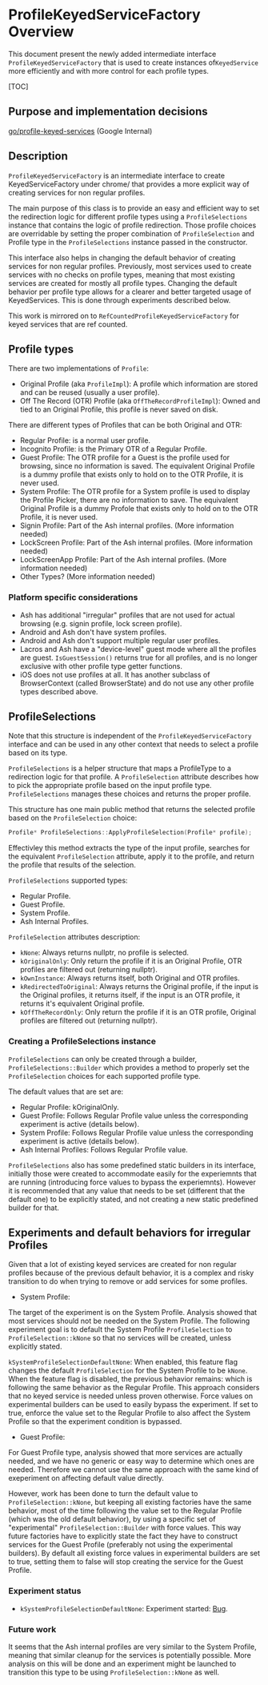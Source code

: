 # ProfileKeyedServiceFactory Overview

This document present the newly added intermediate interface
`ProfileKeyedServiceFactory` that is used to create instances of`KeyedService`
more efficiently and with more control for each profile types.

[TOC]

## Purpose and implementation decisions

[go/profile-keyed-services](go/profile-keyed-services) (Google Internal)

## Description

`ProfileKeyedServiceFactory` is an intermediate interface to create
KeyedServiceFactory under chrome/ that provides a more explicit way of creating
services for non regular profiles.

The main purpose of this class is to provide an easy and efficient way to set
the redirection logic for different profile types using a `ProfileSelections`
instance that contains the logic of profile redirection. Those profile choices
are overridable by setting the proper combination of `ProfileSelection` and
Profile type in the `ProfileSelections` instance passed in the constructor.

This interface also helps in changing the default behavior of creating
services for non regular profiles. Previously, most services used to create
services with no checks on profile types, meaning that most existing services
are created for mostly all profile types. Changing the default behavior per
profile type allows for a clearer and better targeted usage of KeyedServices.
This is done through experiments described below.

This work is mirrored on to `RefCountedProfileKeyedServiceFactory` for keyed
services that are ref counted.

## Profile types

There are two implementations of `Profile`:
- Original Profile (aka `ProfileImpl`): A profile which information are stored
and can be reused (usually a user profile).
- Off The Record (OTR) Profile (aka `OffTheRecordProfileImpl`): Owned and tied
to an Original Profile, this profile is never saved on disk.

There are different types of Profiles that can be both Original and OTR:
- Regular Profile: is a normal user profile.
- Incognito Profile: is the Primary OTR of a Regular Profile.
- Guest Profile: The OTR profile for a Guest is the profile used for browsing,
since no information is saved. The equivalent Original Profile is a dummy
profile that exists only to hold on to the OTR Profile, it is never used.
- System Profile: The OTR profile for a System profile is used to display the
Profile Picker, there are no information to save. The equivalent Original
Profile is a dummy Profole that exists only to hold on to the OTR Profile, it is
never used.
- Signin Profile: Part of the Ash internal profiles. (More information needed)
- LockScreen Profile: Part of the Ash internal profiles. (More information
needed)
- LockScreenApp Profile: Part of the Ash internal profiles. (More information
needed)
- Other Types? (More information needed)

### Platform specific considerations

- Ash has additional "irregular" profiles that are not used for actual browsing
(e.g. signin profile, lock screen profile).
- Android and Ash don't have system profiles.
- Android and Ash don't support multiple regular user profiles.
- Lacros and Ash have a "device-level" guest mode where all the profiles are
guest. `IsGuestSession()` returns true for all profiles, and is no longer
exclusive with other profile type getter functions.
- iOS does not use profiles at all. It has another subclass of BrowserContext
(called BrowserState) and do not use any other profile types described above.

## ProfileSelections

Note that this structure is independent of the `ProfileKeyedServiceFactory`
interface and can be used in any other context that needs to select a profile
based on its type.

`ProfileSelections` is a helper structure that maps a ProfileType to a
redirection logic for that profile. A `ProfileSelection` attribute describes how
to pick the appropriate profile based on the input profile type.
`ProfileSelections` manages these choices and returns the proper profile.

This structure has one main public method that returns the selected profile
based on the `ProfileSelection` choice:
```c++
Profile* ProfileSelections::ApplyProfileSelection(Profile* profile);
```
Effectivley this method extracts the type of the input profile, searches for the
equivalent `ProfileSelection` attribute, apply it to the profile, and return the
profile that results of the selection.

`ProfileSelections` supported types:
* Regular Profile.
* Guest Profile.
* System Profile.
* Ash Internal Profiles.

`ProfileSelection` attributes description:
* `kNone`: Always returns nullptr, no profile is selected.
* `kOriginalOnly`: Only return the profile if it is an Original Profile, OTR
profiles are filtered out (returning nullptr).
* `kOwnInstance`: Always returns itself, both Original and OTR profiles.
* `kRedirectedToOriginal`: Always returns the Original profile, if the input is
the Original profiles, it returns itself, if the input is an OTR profile, it
returns it's equivalent Original profile.
* `kOffTheRecordOnly`: Only return the profile if it is an OTR profile, Original
profiles are filtered out (returning nullptr).

### Creating a ProfileSelections instance

`ProfileSelections` can only be created through a builder,
`ProfileSelections::Builder` which provides a method to properly set the
`ProfileSelection` choices for each supported profile type.

The default values that are set are:
- Regular Profile: kOriginalOnly.
- Guest Profile: Follows Regular Profile value unless the corresponding
experiment is active (details below).
- System Profile: Follows Regular Profile value unless the corresponding
experiment is active (details below).
- Ash Internal Profiles: Follows Regular Profile value.

`ProfileSelections` also has some predefined static builders in its interface,
initially those were created to accommodate easily for the experiemnts that are
running (introducing force values to bypass the experiemnts). However it is
recommended that any value that needs to be set (different that the default one)
to be explicitly stated, and not creating a new static predefined builder for
that.

## Experiments and default behaviors for irregular Profiles

Given that a lot of existing keyed services are created for non regular profiles
because of the previous default behavior, it is a complex and risky transition
to do when trying to remove or add services for some profiles.

- System Profile:

The target of the experiment is on the System Profile. Analysis showed that most
services should not be needed on the System Profile. The following experiment
goal is to default the System Profile `ProfileSelection` to
`ProfileSelection::kNone` so that no services will be created, unless explicitly
stated.

`kSystemProfileSelectionDefaultNone`: When enabled, this feature flag changes
the default `ProfileSelection` for the System Profile to be `kNone`. When the
feature flag is disabled, the previous behavior remains: which is following the
same behavior as the Regular Profile. This approach considers that no keyed
service is needed unless proven otherwise.
Force values on experimental builders can be used to easily bypass the
experiment. If set to true, enforce the value set to the Regular Profile to also
affect the System Profile so that the experiment condition is bypassed.

- Guest Profile:

For Guest Profile type, analysis showed that more services are actually needed,
and we have no generic or easy way to determine which ones are needed.
Therefore we cannot use the same approach with the same kind of exeperiment on
affecting default value directly.

However, work has been done to turn the default value to
`ProfileSelection::kNone`, but keeping all existing factories have the same
behavior, most of the time following the value set to the Regular Profile (which
was the old default behavior), by using a specific set of "experimental"
`ProfileSelection::Builder` with force values. This way future factories have to
explicitly state the fact they have to construct services for the Guest Profile
(preferably not using the experimental builders).
By default all existing force values in experimental builders are set to true,
setting them to false will stop creating the service for the Guest Profile.

### Experiment status
- `kSystemProfileSelectionDefaultNone`: Experiment started: [Bug](crbug/1376461).

### Future work
It seems that the Ash internal profiles are very similar to the System Profile,
meaning that similar cleanup for the services is potentially possible. More
analysis on this will be done and an experiment might be launched to transition
this type to be using `ProfileSelection::kNone` as well.
